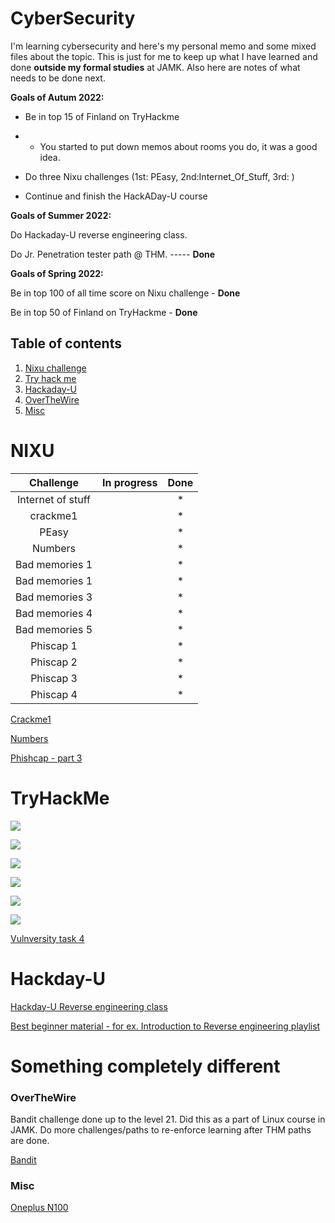# CyberSecurity

I'm learning cybersecurity and here's my personal memo and some mixed files about the topic. This is just for me to keep up what I have learned and done **outside my formal studies** at JAMK. Also here are notes of what needs to be done next.

**Goals of Autum 2022:**

* Be in top 15 of Finland on TryHackme
 
* * You started to put down memos about rooms you do, it was a good idea.

* Do three Nixu challenges (1st: PEasy, 2nd:Internet_Of_Stuff, 3rd: )

* Continue and finish the HackADay-U course

**Goals of Summer 2022:**

Do Hackaday-U reverse engineering class.

Do Jr. Penetration tester path @ THM. ----- **Done**

**Goals of Spring 2022:**

Be in top 100 of all time score on Nixu challenge - **Done**

Be in top 50 of Finland on TryHackme - **Done**


## Table of contents
1. [Nixu challenge](#NIXU)
2. [Try hack me](#TryHackMe)
3. [Hackaday-U](#Hackday-U)
4. [OverTheWire](#OverTheWire)
5. [Misc](#Misc)


# NIXU

|Challenge|In progress|Done|
|:-:|:-:|:-:|
|Internet of stuff||*|
|crackme1| | *|
|PEasy||*| 
|Numbers| | *|
|Bad memories 1| |*|
|Bad memories 1| |*|
|Bad memories 3| |*|
|Bad memories 4| |*|
|Bad memories 5| |*|
|Phiscap 1||*|
|Phiscap 2||*|
|Phiscap 3||*|
|Phiscap 4||*|

[Crackme1](./NIXU/crackme1-memo.md)

[Numbers](./NIXU/numbers.py)

[Phishcap - part 3](./NIXU/Nixutractor.py)


# TryHackMe

![](./THM/THM-jr-penet-test.png)

![](./THM/THM-comptia-pentest-plus.png)

![](./THM/THM-cyber-defence.png)

![](./THM/THM-AoC-2021.png)

![](./THM/THM-beginner.png)

![](./THM/THM-pre_security.png)

[Vulnversity task 4](./THM/john_h.py)

# Hackday-U

[Hackday-U Reverse engineering class](./HADU/hackaday.md)

[Best beginner material - for ex. Introduction to Reverse engineering playlist](https://www.youtube.com/c/DrJoshStroschein)


# Something completely different

### OverTheWire

Bandit challenge done up to the level 21. Did this as a part of Linux course in JAMK. Do more challenges/paths to re-enforce learning after THM paths are done.

[Bandit](./OTW/bandit.txt)

### Misc

[Oneplus N100](./MISC/oneplus.md)



